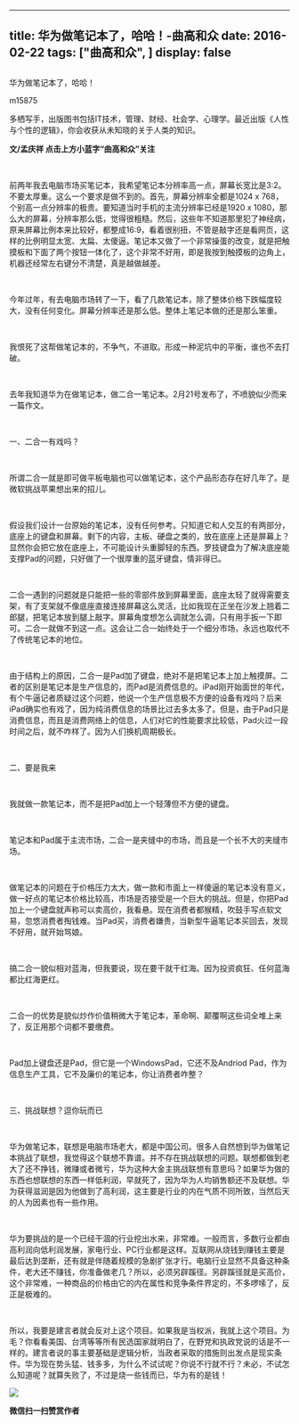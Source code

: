 
---
title:   华为做笔记本了，哈哈！-曲高和众
date: 2016-02-22
tags: ["曲高和众", ]
display: false
---


## 



华为做笔记本了，哈哈！




m15875




多栖写手，出版图书包括IT技术，管理、财经、社会学、心理学。最近出版《人性与个性的逻辑》，你会收获从未知晓的关于人类的知识。


**文/孟庆祥 点击上方小蓝字“曲高和众”关注**

&nbsp;

前两年我去电脑市场买笔记本，我希望笔记本分辨率高一点，屏幕长宽比是3:2。不要太厚重。这么一个要求是做不到的。首先，屏幕分辨率全都是1024 x 768，个别高一点分辨率的极贵。要知道当时手机的主流分辨率已经是1920 x 1080，那么大的屏幕，分辨率那么低，觉得很粗糙。然后，这些年不知道那里犯了神经病，原来屏幕比例本来比较好，都整成16:9，看着很别扭，不管是敲字还是看网页，这样的比例明显太宽、太扁、太傻逼。笔记本又做了一个非常操蛋的改变，就是把触摸板和下面了两个按钮一体化了，这个非常不好用，即是我按到触摸板的边角上，机器还经常左右键分不清楚，真是越做越差。

&nbsp;

今年过年，有去电脑市场转了一下，看了几款笔记本，除了整体价格下跌幅度较大，没有任何变化。屏幕分辨率还是那么低。整体上笔记本做的还是那么笨重。

&nbsp;

我恨死了这帮做笔记本的，不争气，不进取。形成一种泥坑中的平衡，谁也不去打破。

&nbsp;

去年我知道华为在做笔记本，做二合一笔记本。2月21号发布了，不喷貌似少而来一篇作文。

&nbsp;

一、二合一有戏吗？

&nbsp;

所谓二合一就是即可做平板电脑也可以做笔记本，这个产品形态存在好几年了。是微软挑战苹果想出来的招儿。

&nbsp;

假设我们设计一台原始的笔记本，没有任何参考。只知道它和人交互的有两部分，底座上的键盘和屏幕。剩下的内容，主板、硬盘之类的，放在底座上还是屏幕上？显然你会把它放在底座上，不可能设计头重脚轻的东西。罗技键盘为了解决底座能支撑Pad的问题，只好做了一个很厚重的蓝牙键盘，情非得已。

&nbsp;

二合一遇到的问题就是只能把一些的零部件放到屏幕里面，底座太轻了就得需要支架，有了支架就不像底座直接连接屏幕这么灵活，比如我现在正坐在沙发上翘着二郎腿，把笔记本放到腿上敲字。屏幕角度想怎么调就怎么调，只有用手扳一下即可。二合一就做不到这一点。这会让二合一始终处于一个细分市场，永远也取代不了传统笔记本的地位。

&nbsp;

由于结构上的原因，二合一是Pad加了键盘，绝对不是把笔记本上加上触摸屏。二者的区别是笔记本是生产信息的，而Pad是消费信息的。iPad刚开始面世的年代，有个牛逼记者质疑过这个问题，他说一个生产信息极不方便的设备有戏吗？后来iPad确实也有戏了，因为纯消费信息的场景比过去多太多了。但是，由于Pad只是消费信息，而且是消费网络上的信息，人们对它的性能要求比较低，Pad火过一段时间之后，就不咋样了。因为人们换机周期极长。

&nbsp;

二、要是我来

&nbsp;

我就做一款笔记本，而不是把Pad加上一个轻薄但不方便的键盘。

&nbsp;

笔记本和Pad属于主流市场，二合一是夹缝中的市场，而且是一个长不大的夹缝市场。

&nbsp;

做笔记本的问题在于价格压力太大，做一款和市面上一样傻逼的笔记本没有意义，做一好点的笔记本价格比较高，市场是否接受是一个巨大的挑战。但是，你把Pad加上一个键盘就声称可以卖高价，我看悬。现在消费者都猴精，吹鼓手写点软文易，忽悠消费者掏钱难。当Pad买，消费者嫌贵，当新型牛逼笔记本买回去，发现不好用，就开始骂娘。

&nbsp;

搞二合一貌似相对蓝海，但我要说，现在要干就干红海。因为投资疯狂、任何蓝海都比红海更红。

&nbsp;

二合一的优势是貌似炒作价值稍微大于笔记本，革命啊、颠覆啊这些词全堆上来了，反正用那个词都不要缴费。

&nbsp;

Pad加上键盘还是Pad，但它是一个WindowsPad，它还不及Andriod Pad，作为信息生产工具，它不及廉价的笔记本，你让消费者咋整？

&nbsp;

三、挑战联想？逗你玩而已

&nbsp;

华为做笔记本，联想是电脑市场老大，都是中国公司。很多人自然想到华为做笔记本挑战了联想，我觉得这个联想不靠谱。并不存在挑战联想的问题。联想都做到老大了还不挣钱，微赚或者微亏，华为这种大金主挑战联想有意思吗？如果华为做的东西也想联想的东西一样低利润，早就死了，因为华为人均销售额还不及联想。华为获得滋润是因为他做到了高利润，这主要是行业的内在气质不同所致，当然后天的人为因素也有一些作用。

&nbsp;

华为要挑战的是一个已经干涸的行业挖出水来，非常难。一般而言，多数行业都由高利润向低利润发展，家电行业、PC行业都是这样。互联网从烧钱到赚钱主要是最后达到垄断，还有就是伴随着规模的急剧扩张才行。电脑行业显然不具备这种条件，老大还不赚钱，你准备做老几？所以，必须另辟蹊径。另辟蹊径就是买高价，这个非常难，一种商品的价格由它的内在属性和竞争条件界定的，不多啰嗦了，反正是极难的。

&nbsp;

所以，我要是建言者就会反对上这个项目。如果我是当权派，我就上这个项目。为毛？你看看美国、台湾等等所有民选国家就明白了，在野党和执政党说的话是不一样的。建言者说的事主要基础是逻辑分析，当政者采取的措施则出发点是现实条件。华为现在势头猛、钱多多，为什么不试试呢？你说不行就不行？未必，不试怎么知道呢？就算失败了，不过是烧一些钱而已，华为有的是钱！



<img data-s="300,640" data-type="jpeg" src="http://mmbiz.qpic.cn/mmbiz/fxGMiaL5Zj1gAtMBdoRAfrkfBNF0WEAG9elY136EMERA8zleoqyibsc68mLpoiagDqkzcRhEo0psRuCqoQbcWg52w/0?wx_fmt=jpeg" data-ratio="1" data-w="430"/>




**微信扫一扫赞赏作者**













